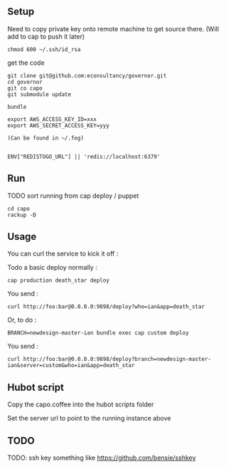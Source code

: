 
## Setup

Need to copy private key onto remote machine to get source there.
(Will add to cap to push it later)

    chmod 600 ~/.ssh/id_rsa


get the code


    git clone git@github.com:econsultancy/governor.git
    cd governor
    git co capo
    git submodule update

    bundle

    export AWS_ACCESS_KEY_ID=xxx
    export AWS_SECRET_ACCESS_KEY=yyy

    (Can be found in ~/.fog)


    ENV["REDISTOGO_URL"] || 'redis://localhost:6379'

## Run

TODO sort running from cap deploy / puppet

    cd capo
    rackup -D


## Usage

You can curl the service to kick it off :

Todo a basic deploy normally :

    cap production death_star deploy

You send :

    curl http://foo:bar@0.0.0.0:9898/deploy?who=ian&app=death_star

Or, to do :

    BRANCH=newdesign-master-ian bundle exec cap custom deploy

You send :

    curl http://foo:bar@0.0.0.0:9898/deploy?branch=newdesign-master-ian&server=custom&who=ian&app=death_star


## Hubot script

Copy the capo.coffee into the hubot scripts folder

Set the server url to point to the running instance above



## TODO

TODO: ssh key something like https://github.com/bensie/sshkey
